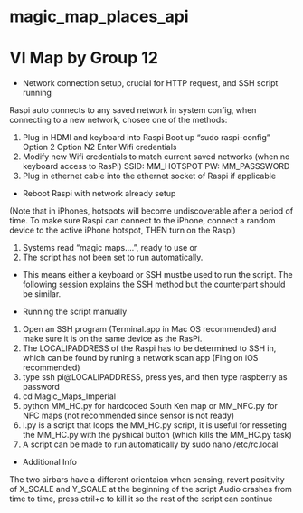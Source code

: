 # magic_map_places_api
# VI Map by Group 12

- Network connection setup, crucial for HTTP request, and SSH script running

Raspi auto connects to any saved network in system config, when connecting to a new network, chosee one of the methods:
1.	Plug in HDMI and keyboard into Raspi
	Boot up
	“sudo raspi-config”
	Option 2
	Option N2
	Enter Wifi credentials
2.	Modify new Wifi credentials to match current saved networks (when no keyboard access to RasPi)
	SSID:	MM_HOTSPOT
	PW:		MM_PASSSWORD
3.	Plug in ethernet cable into the ethernet socket of Raspi if applicable


- Reboot Raspi with network already setup

(Note that in iPhones, hotspots will become undiscoverable after a period of time. To make sure Raspi can connect to the iPhone, connect a random device to the active iPhone hotspot, THEN turn on the Raspi)
1. Systems read “magic maps….”, ready to use
or
2. The script has not been set to run automatically.
  - This means either a keyboard or SSH mustbe used to run the script. The following session explains the SSH method but the counterpart should be similar.


- Running the script manually

1. Open an SSH program (Terminal.app in Mac OS recommended) and make sure it is on the same device as the RasPi.
2. The LOCALIPADDRESS of the Raspi has to be determined to SSH in, which can be found by runing a network scan app (Fing on iOS recommended)
3. type ssh pi@LOCALIPADDRESS, press yes, and then type raspberry as password
4. cd Magic_Maps_Imperial
5. python MM_HC.py for hardcoded South Ken map or MM_NFC.py for NFC maps (not recommended since sensor is not ready)
6. l.py is a script that loops the MM_HC.py script, it is useful for resseting the MM_HC.py with the pyshical button (which kills the MM_HC.py task)
7. A script can be made to run automatically by sudo nano /etc/rc.local


- Additional Info

The two airbars have a different orientaion when sensing, revert positivity of X_SCALE and Y_SCALE at the beginning of the script
Audio crashes from time to time, press ctril+c to kill it so the rest of the script can continue
